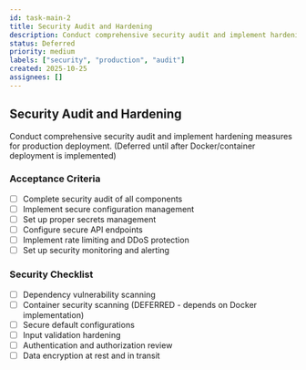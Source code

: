 ```yaml
---
id: task-main-2
title: Security Audit and Hardening
description: Conduct comprehensive security audit and implement hardening measures for production
status: Deferred
priority: medium
labels: ["security", "production", "audit"]
created: 2025-10-25
assignees: []
---
```


## Security Audit and Hardening

Conduct comprehensive security audit and implement hardening measures for production deployment. (Deferred until after Docker/container deployment is implemented)

### Acceptance Criteria
- [ ] Complete security audit of all components
- [ ] Implement secure configuration management
- [ ] Set up proper secrets management
- [ ] Configure secure API endpoints
- [ ] Implement rate limiting and DDoS protection
- [ ] Set up security monitoring and alerting

### Security Checklist
- [ ] Dependency vulnerability scanning
- [ ] Container security scanning (DEFERRED - depends on Docker implementation)
- [ ] Secure default configurations
- [ ] Input validation hardening
- [ ] Authentication and authorization review
- [ ] Data encryption at rest and in transit